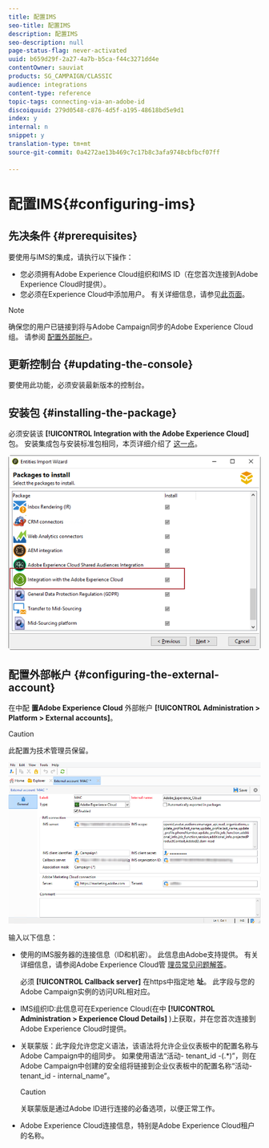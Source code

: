```yaml
---
title: 配置IMS
seo-title: 配置IMS
description: 配置IMS
seo-description: null
page-status-flag: never-activated
uuid: b659d29f-2a27-4a7b-b5ca-f44c3271dd4e
contentOwner: sauviat
products: SG_CAMPAIGN/CLASSIC
audience: integrations
content-type: reference
topic-tags: connecting-via-an-adobe-id
discoiquuid: 279d0548-c876-4d5f-a195-48618bd5e9d1
index: y
internal: n
snippet: y
translation-type: tm+mt
source-git-commit: 0a4272ae13b469c7c17b8c3afa9748cbfbcf07ff

---
```



# 配置IMS{#configuring-ims}

## 先决条件 {#prerequisites}

要使用与IMS的集成，请执行以下操作：

* 您必须拥有Adobe Experience Cloud组织和IMS ID（在您首次连接到Adobe Experience Cloud时提供）。
* 您必须在Experience Cloud中添加用户。 有关详细信息，请参见[此页面](https://docs.adobe.com/content/help/en/core-services/interface/manage-users-and-products/admin-getting-started.html)。

>[!NOTE]
>
>确保您的用户已链接到将与Adobe Campaign同步的Adobe Experience Cloud组。 请参阅 [配置外部帐户](#configuring-the-external-account)。

## 更新控制台 {#updating-the-console}

要使用此功能，必须安装最新版本的控制台。

## 安装包 {#installing-the-package}

必须安装该 **[!UICONTROL Integration with the Adobe Experience Cloud]** 包。 安装集成包与安装标准包相同，本页详细介绍了 [这一点](../../installation/using/installing-campaign-standard-packages.md)。

![](assets/ims_6.png)

## 配置外部帐户 {#configuring-the-external-account}

在中配 **置Adobe Experience Cloud** 外部帐户 **[!UICONTROL Administration > Platform > External accounts]**。

>[!CAUTION]
>
>此配置为技术管理员保留。

![](assets/ims_5.png)

输入以下信息：

* 使用的IMS服务器的连接信息（ID和机密）。 此信息由Adobe支持提供。 有关详细信息，请参阅Adobe Experience Cloud管 [理员常见问题解答](https://docs.adobe.com/content/help/en/core-services/interface/manage-users-and-products/faq.html)。

   必须 **[!UICONTROL Callback server]** 在https中指定地 **址**。 此字段与您的Adobe Campaign实例的访问URL相对应。

* IMS组织ID:此信息可在Experience Cloud(在中 **[!UICONTROL Administration > Experience Cloud Details]** )上获取，并在您首次连接到Adobe Experience Cloud时提供。
* 关联蒙版：此字段允许您定义语法，该语法将允许企业仪表板中的配置名称与Adobe Campaign中的组同步。 如果使用语法“活动- tenant_id -(.*)”，则在Adobe Campaign中创建的安全组将链接到企业仪表板中的配置名称“活动- tenant_id - internal_name”。

   >[!CAUTION]
   >
   >关联蒙版是通过Adobe ID进行连接的必备选项，以便正常工作。

* Adobe Experience Cloud连接信息，特别是Adobe Experience Cloud租户的名称。

